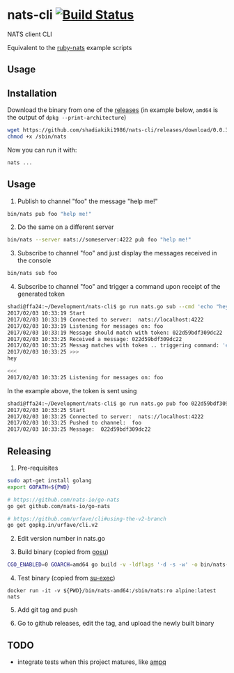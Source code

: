 # nats-cli [![Build Status](https://travis-ci.org/shadiakiki1986/nats-cli.svg?branch=master)](https://travis-ci.org/shadiakiki1986/nats-cli)
NATS client CLI

Equivalent to the [ruby-nats](https://github.com/nats-io/ruby-nats) example scripts

## Usage


## Installation

Download the binary from one of the [releases](https://github.com/shadiakiki1986/nats-cli/releases)
(in example below, `amd64` is the output of `dpkg --print-architecture`)

```bash
wget https://github.com/shadiakiki1986/nats-cli/releases/download/0.0.3/nats-amd64 -O /sbin/nats
chmod +x /sbin/nats
```
Now you can run it with:
```bash
nats ...
```

## Usage
1. Publish to channel "foo" the message "help me!"
```bash
bin/nats pub foo "help me!"
```

2. Do the same on a different server
```bash
bin/nats --server nats://someserver:4222 pub foo "help me!"
```

3. Subscribe to channel "foo" and just display the messages received in the console
```bash
bin/nats sub foo
```

4. Subscribe to channel "foo" and trigger a command upon receipt of the generated token

```bash
shadi@ffa24:~/Development/nats-cli$ go run nats.go sub --cmd 'echo "hey"' foo
2017/02/03 10:33:19 Start
2017/02/03 10:33:19 Connected to server:  nats://localhost:4222
2017/02/03 10:33:19 Listening for messages on: foo
2017/02/03 10:33:19 Message should match with token: 022d59bdf309dc22
2017/02/03 10:33:25 Received a message: 022d59bdf309dc22
2017/02/03 10:33:25 Messag matches with token .. triggering command: 'echo "hey"'
2017/02/03 10:33:25 >>>
hey

<<<
2017/02/03 10:33:25 Listening for messages on: foo
```

In the example above, the token is sent using

```bash
shadi@ffa24:~/Development/nats-cli$ go run nats.go pub foo 022d59bdf309dc22
2017/02/03 10:33:25 Start
2017/02/03 10:33:25 Connected to server:  nats://localhost:4222
2017/02/03 10:33:25 Pushed to channel:  foo
2017/02/03 10:33:25 Message:  022d59bdf309dc22
```

## Releasing
1. Pre-requisites
```bash
sudo apt-get install golang
export GOPATH=${PWD}

# https://github.com/nats-io/go-nats
go get github.com/nats-io/go-nats

# https://github.com/urfave/cli#using-the-v2-branch
go get gopkg.in/urfave/cli.v2
```

2. Edit version number in nats.go

3. Build binary (copied from [gosu](https://github.com/tianon/gosu/blob/master/Dockerfile))

```bash
CGO_ENABLED=0 GOARCH=amd64 go build -v -ldflags '-d -s -w' -o bin/nats-amd64
```

4. Test binary (copied from [su-exec](https://github.com/ncopa/su-exec))

```
docker run -it -v ${PWD}/bin/nats-amd64:/sbin/nats:ro alpine:latest nats
```

5. Add git tag and push

6. Go to github releases, edit the tag, and upload the newly built binary

## TODO
* integrate tests when this project matures, like [ampq](https://github.com/streadway/amqp/blob/master/spec/gen.go)
